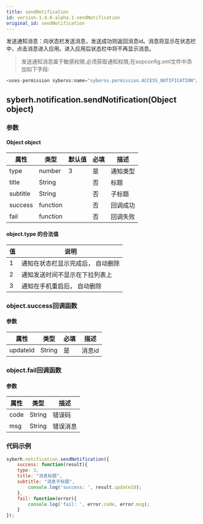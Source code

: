 ```yaml
---
title: sendNotification
id: version-1.4.0-alpha.1-sendNotification
original_id: sendNotification
---
```



发送通知消息：向状态栏发送消息，发送成功则返回消息id。消息将显示在状态栏中，点击消息进入应用。进入应用后状态栏中将不再显示消息。


> 发送通知消息属于敏感权限,必须获取通知权限,在sopconfig.xml文件中添加如下字段:

``` javascript
<uses-permission syberos:name="syberos.permission.ACCESS_NOTIFICATION"/>
```

## syberh.notification.sendNotification(Object object)
### 参数
#### Object object
| 属性     | 类型   | 默认值  |  必填 | 描述                         |
| ---------- | ------- | -------- | ---------------- | ----------------------------------
| type | number | 3       | 是       | 通知类型                           |
| title | String |        | 否       | 标题                           |
| subtitle | String |        | 否       | 子标题                           |
| success | function |        | 否       | 回调成功                    |
| fail   | function |        | 否       | 回调失败                    |

#### object.type 的合法值
| 值     | 说明    |
| ---------- | ------- |
| 1 | 通知在状态栏显示完成后， 自动删除 |
| 2 | 通知发送时间不显示在下拉列表上 |
| 3 | 通知在手机重启后， 自动删除 |

### object.success回调函数
#### 参数
| 属性     | 类型    | 必填 | 描述                     |
| ---------- | ------- | -------- | ---------------------- |
| updateId | String | 是       | 消息id                    |

### object.fail回调函数
#### 参数
| 属性 | 类型   | 描述     |
| ---- | ------ | -------- |
| code | String | 错误码   |
| msg  | String | 错误消息 |



### 代码示例
``` javascript
syberh.notification.sendNotification({
	success: function(result){
    type: 3,
    title: "消息标题",
    subtitle: "消息子标题",
		console.log('success: ', result.updateId);
	},
	fail: function(error){
		console.log('fail: ', error.code, error.msg);
	}
});
```